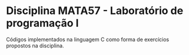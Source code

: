 # Disciplina MATA57 - Laboratório de programação I


Códigos implementados na linguagem C como forma de exercícios propostos na disciplina.
